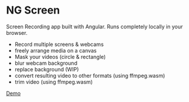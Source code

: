 # NG Screen

Screen Recording app built with Angular.
Runs completely locally in your browser.

- Record multiple screens & webcams
- freely arrange media on a canvas
- Mask your videos (circle & rectangle)
- blur webcam background
- replace background (WIP)
- convert resulting video to other formats (using ffmpeg.wasm)
- trim video (using ffmpeg.wasm)

[Demo](https://benjamindobler.github.io/ng-screen/)